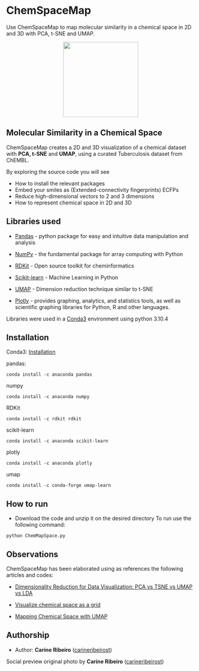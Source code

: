 
# ChemSpaceMap

Use ChemSpaceMap to map molecular similarity in a chemical space in 2D and 3D with PCA, t-SNE and UMAP.

<p align="center">
<img align="center" style="width: 200px" src="https://media.giphy.com/media/HdxAYHR9g4Eg6uhCIh/giphy.gif?cid=790b7611e235e1f0e6a299a63507391477b96bb30e99e894&rid=giphy.gif&ct=g" />
</p>

## Molecular Similarity in a Chemical Space

ChemSpaceMap creates a 2D and 3D visualization of a chemical dataset with **PCA, t-SNE** and **UMAP**, using a curated Tuberculosis
dataset from ChEMBL. 

By exploring the source code you will see

* How to install the relevant packages 
* Embed your smiles as (Extended-connectivity fingerprints) ECFPs
* Reduce high-dimensional vectors to 2 and 3 dimensions  
* How to represent chemical space in 2D and 3D

## Libraries used

* [Pandas](https://pandas.pydata.org/) - python package for easy and intuitive data manipulation and analysis

* [NumPy](https://numpy.org/) -  the fundamental package for array computing with Python

* [RDKit](https://www.rdkit.org/) - Open source toolkit for cheminformatics

* [Scikit-learn](https://scikit-learn.org/stable/) - Machine Learning in Python

* [UMAP](https://umap-learn.readthedocs.io/en/latest/) - Dimension reduction technique similar to t-SNE 

* [Plotly](https://plotly.com/) - provides graphing, analytics, and statistics tools, as well as scientific graphing libraries for Python, R and other languages.


Libraries were used in a [Conda3](https://docs.conda.io/en/latest/) environment using python 3.10.4

## Installation

Conda3: [Installation](https://docs.anaconda.com/anaconda/install/index.html)

pandas:
```
conda install -c anaconda pandas
```
numpy
```
conda install -c anaconda numpy
```
RDKit
```
conda install -c rdkit rdkit
```
scikit-learn
```
conda install -c anaconda scikit-learn
```

plotly
```
conda install -c anaconda plotly
```
umap
```
conda install -c conda-forge umap-learn
```
## How to run

* Download the code and unzip it on the desired directory
To run use the following command:

```
python ChemMapSpace.py
```
## Observations

ChemSpaceMap has been elaborated using 
as references the following articles and codes:

* [Dimensionality Reduction for Data Visualization: PCA vs TSNE vs UMAP vs LDA](https://towardsdatascience.com/dimensionality-reduction-for-data-visualization-pca-vs-tsne-vs-umap-be4aa7b1cb29)

* [Visualize chemical space as a grid](https://iwatobipen.wordpress.com/2019/08/27/visualize-chemical-space-as-a-grid-chemoinformatics-rdkit/)

* [Mapping Chemical Space with UMAP](https://blog.reverielabs.com/mapping-chemical-space-with-umap/)

## Authorship
* Author: **Carine Ribeiro** ([carineribeirost](https://github.com/carineribeirost))

Social preview original photo by **Carine Ribeiro** ([carineribeirost](https://github.com/carineribeirost))
